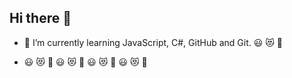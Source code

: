 ## Hi there 👋

- 🌱 I’m currently learning JavaScript, C#, GitHub and Git. :smiley:  :heart_eyes_cat:  :sunflower:

- :smiley:  :heart_eyes_cat:  :sunflower:
:smiley:  :heart_eyes_cat:  :sunflower:
:smiley:  :heart_eyes_cat:  :sunflower:
:smiley:  :heart_eyes_cat:  :sunflower:

<!--
**Stew2791/Stew2791** is a ✨ _special_ ✨ repository because its `README.md` (this file) appears on your GitHub profile.

Here are some ideas to get you started:

- 🔭 I’m currently working on ...
- 🌱 I’m currently learning ...
- 👯 I’m looking to collaborate on ...
- 🤔 I’m looking for help with ...
- 💬 Ask me about ...
- 📫 How to reach me: ...
- 😄 Pronouns: ...
- ⚡ Fun fact: ...
-->
